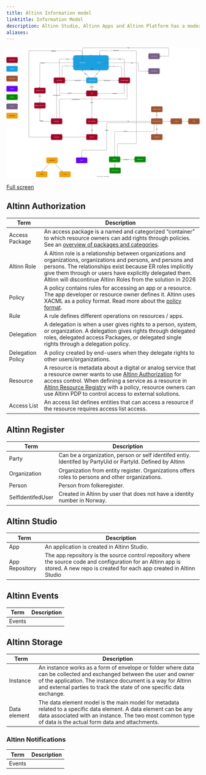 ```yaml
---
title: Altinn Information model
linktitle: Information Model
description: Altinn Studio, Altinn Apps and Altinn Platform has a modern cloud native architecture. This documentation describes everything from the requirements affecting the architecture to the defined capabilities and the components that provides them.
aliases:
---
```




![Altinn Information model](informationmodel.drawio.svg)


[Full screen](informationmodel.drawio.svg)

## Altinn Authorization

| Term| Description |
|-----|------|
| Access Package | An access package is a named and categorized “container” to which resource owners can add rights through policies. See an [overview of packages and categories](/authorization/modules/accessgroups/type-accessgroups/). | 
| Altinn Role | A Altinn role is a relationship between organizations and organizations, organizations and persons, and persons and persons. The relationships exist because ER roles implicitly give them through or users have explicitly delegated them.  Altinn will discontinue Altinn Roles from the solution in 2026  |
| Policy  |  A policy contains rules for accessing an app or a resource. The app developer or resource owner defines it. Altinn uses XACML as a policy format. Read more about the [policy format](/app/development/configuration/authorization/). |
| Rule  | A rule defines different operations on resources / apps.   |
| Delegation | A delegation is when a user gives rights to a person, system, or organization. A delegation gives rights through delegated roles, delegated access Packages, or delegated single rights through a delegation policy. |
| Delegation Policy | A policy created by end-users when they delegate rights to other users/organizations. | 
| Resource | A resource is metadata about a digital or analog service that a resource owner wants to use [Altinn Authorization](/authorization/modules/pdp/) for access control. When defining a service as a resource in [Altinn Resource Registry](/authorization/modules/resourceregistry/) with a policy, resource owners can use Altinn PDP to control access to external solutions.  |
| Access List | An access list defines entities that can access a resource if the resource requires access list access. |


## Altinn Register


| Term| Description |
|-----|------|
| Party | Can be a organization, person or self identifed entiy. Identifed by PartyUid or PartyId. Defined by Altinn |
| Organization | Organization from entity register.  Organizations offers roles to persons and other organizations.  |
| Person | Person from folkeregister. |
| SelfIdentifedUser | Created in Altinn by user that does not have a identity number in Norway. |



## Altinn Studio

| Term| Description |
|-----|------|
| App | An application is created in Altinn Studio.  |
| App Repository | The app repository is the source control repository where the source code and configuration for an Altinn app is stored. A new repo is created for each app created in Altinn Studio |

## Altinn Events

| Term| Description |
|-----|------|
| Events |  |


## Altinn Storage

| Term| Description |
|-----|------|
| Instance | An instance works as a form of envelope or folder where data can be collected and exchanged between the user and owner of the application. The instance document is a way for Altinn and external parties to track the state of one specific data exchange.  |
| Data element | The data element model is the main model for metadata related to a specific data element. A data element can be any data associated with an instance. The two most common type of data is the actual form data and attachments. |


### Altinn Notifications

| Term| Description |
|-----|------|
| Events |  |
